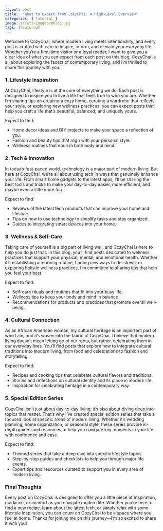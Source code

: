 ```yaml
---
layout: post
title:  "What to Expect from CozyChai: A High-Level Overview"
categories: [ tutorial ]
image: assets/images/8blog.jpg
tags: [featured]
---
```


Welcome to CozyChai, where modern living meets intentionality, and every post is crafted with care to inspire, inform, and elevate your everyday life. Whether you’re a first-time visitor or a loyal reader, I want to give you a clear idea of what you can expect from each post on this blog. CozyChai is all about exploring the facets of contemporary living, and I’m thrilled to share this journey with you.

### 1. **Lifestyle Inspiration**

At CozyChai, lifestyle is at the core of everything we do. Each post is designed to inspire you to live a life that feels true to who you are. Whether I’m sharing tips on creating a cozy home, curating a wardrobe that reflects your style, or exploring new wellness practices, you can expect posts that help you craft a life that’s beautiful, balanced, and uniquely yours.

Expect to find:
- Home decor ideas and DIY projects to make your space a reflection of you.
- Fashion and beauty tips that align with your personal style.
- Wellness routines that nourish both body and mind.

### 2. **Tech & Innovation**

In today’s fast-paced world, technology is a major part of modern living. But here at CozyChai, we’re all about using tech in ways that genuinely enhance your life. From smart home gadgets to the latest apps, I’ll be sharing the best tools and tricks to make your day-to-day easier, more efficient, and maybe even a little more fun.

Expect to find:
- Reviews of the latest tech products that can improve your home and lifestyle.
- Tips on how to use technology to simplify tasks and stay organized.
- Guides to integrating smart devices into your home.

### 3. **Wellness & Self-Care**

Taking care of yourself is a big part of living well, and CozyChai is here to help you do just that. In this blog, you’ll find posts dedicated to wellness practices that support your physical, mental, and emotional health. Whether it’s establishing a morning routine, finding new ways to de-stress, or exploring holistic wellness practices, I’m committed to sharing tips that help you feel your best.

Expect to find:
- Self-care rituals and routines that fit into your busy life.
- Wellness tips to keep your body and mind in balance.
- Recommendations for products and practices that promote overall well-being.

### 4. **Cultural Connection**

As an African American woman, my cultural heritage is an important part of who I am, and it’s woven into the fabric of CozyChai. I believe that modern living doesn’t mean letting go of our roots, but rather, celebrating them in our everyday lives. You’ll find posts that explore how to integrate cultural traditions into modern living, from food and celebrations to fashion and storytelling.

Expect to find:
- Recipes and cooking tips that celebrate cultural flavors and traditions.
- Stories and reflections on cultural identity and its place in modern life.
- Inspiration for celebrating heritage in a contemporary way.

### 5. **Special Edition Series**

CozyChai isn’t just about day-to-day living; it’s also about diving deep into topics that matter. That’s why I’ve created special edition series that take a focused look at specific areas of modern living. Whether it’s wedding planning, home organization, or seasonal style, these series provide in-depth guides and resources to help you navigate key moments in your life with confidence and ease.

Expect to find:
- Themed series that take a deep dive into specific lifestyle topics.
- Step-by-step guides and checklists to help you through major life events.
- Expert tips and resources curated to support you in every area of modern living.

### Final Thoughts

Every post on CozyChai is designed to offer you a little piece of inspiration, guidance, or comfort as you navigate modern life. Whether you’re here to find a new recipe, learn about the latest tech, or simply relax with some lifestyle inspiration, you can count on CozyChai to be a space where you feel at home. Thanks for joining me on this journey—I’m so excited to share it with you!